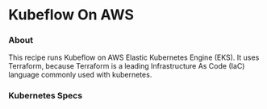 # Kubeflow On AWS

### About
This recipe runs Kubeflow on AWS Elastic Kubernetes Engine (EKS). It uses Terraform, because Terraform is a leading Infrastructure As Code (IaC) language commonly used with kubernetes. 

### Kubernetes Specs
